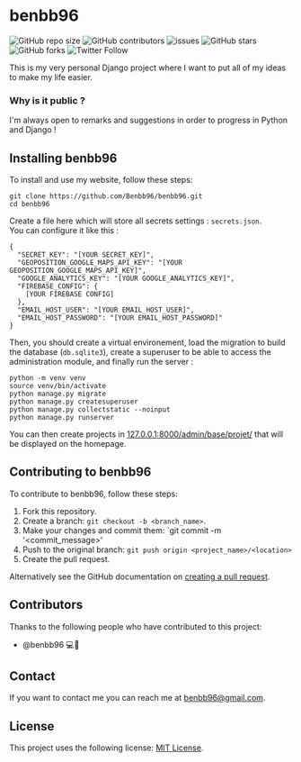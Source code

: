 # benbb96

<!--- These are examples. See https://shields.io for others or to customize this set of shields. You might want to include dependencies, project status and licence info here ---> 
![GitHub repo size](https://img.shields.io/github/repo-size/benbb96/benbb96)
![GitHub contributors](https://img.shields.io/github/contributors/benbb96/benbb96)
![issues](https://img.shields.io/github/issues/benbb96/benbb96)
![GitHub stars](https://img.shields.io/github/stars/benbb96/benbb96?style=social)
![GitHub forks](https://img.shields.io/github/forks/benbb96/benbb96?style=social)
![Twitter Follow](https://img.shields.io/twitter/follow/benbb96?style=social)

This is my very personal Django project where I want to put all of my ideas to make my life easier.

### Why is it public ?

I'm always open to remarks and suggestions in order to progress in Python and Django !

## Installing benbb96

To install and use my website, follow these steps:

```
git clone https://github.com/Benbb96/benbb96.git
cd benbb96
```

Create a file here which will store all secrets settings : `secrets.json`.  
You can configure it like this :

```
{
  "SECRET_KEY": "[YOUR SECRET_KEY]",
  "GEOPOSITION_GOOGLE_MAPS_API_KEY": "[YOUR GEOPOSITION_GOOGLE_MAPS_API_KEY]",
  "GOOGLE_ANALYTICS_KEY": "[YOUR GOOGLE_ANALYTICS_KEY]",
  "FIREBASE_CONFIG": {
    [YOUR FIREBASE CONFIG]
  },
  "EMAIL_HOST_USER": "[YOUR EMAIL_HOST_USER]",
  "EMAIL_HOST_PASSWORD": "[YOUR EMAIL_HOST_PASSWORD]"
}
```

Then, you should create a virtual environement, load the migration to build the database (`db.sqlite3`), create a superuser to be able to access the administration module, and finally run the server :

```
python -m venv venv
source venv/bin/activate
python manage.py migrate
python manage.py createsuperuser
python manage.py collectstatic --noinput
python manage.py runserver
```

You can then create projects in [127.0.0.1:8000/admin/base/projet/](http://127.0.0.1:8000/admin/base/projet/) that will be displayed on the homepage.

## Contributing to benbb96
To contribute to benbb96, follow these steps:

1. Fork this repository.
2. Create a branch: `git checkout -b <branch_name>`. 
3. Make your changes and commit them: `git commit -m '<commit_message>'
4. Push to the original branch: `git push origin <project_name>/<location>`
5. Create the pull request.

Alternatively see the GitHub documentation on [creating a pull request](https://help.github.com/en/github/collaborating-with-issues-and-pull-requests/creating-a-pull-request).

## Contributors

Thanks to the following people who have contributed to this project:

* @benbb96 💻📖

## Contact 

If you want to contact me you can reach me at <benbb96@gmail.com>.

## License 

This project uses the following license: [MIT License](https://github.com/Benbb96/benbb96/blob/master/LICENSE).
